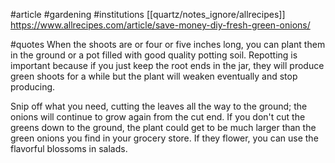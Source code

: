 #article 
#gardening 
#institutions [[quartz/notes_ignore/allrecipes]]
https://www.allrecipes.com/article/save-money-diy-fresh-green-onions/

#quotes 
When the shoots are or four or five inches long, you can plant them in the ground or a pot filled with good quality potting soil. Repotting is important because if you just keep the root ends in the jar, they will produce green shoots for a while but the plant will weaken eventually and stop producing.

Snip off what you need, cutting the leaves all the way to the ground; the onions will continue to grow again from the cut end. If you don't cut the greens down to the ground, the plant could get to be much larger than the green onions you find in your grocery store. If they flower, you can use the flavorful blossoms in salads.